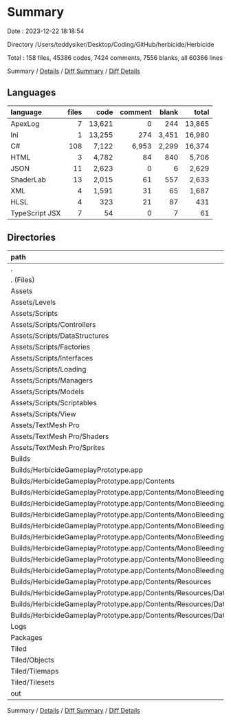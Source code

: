# Summary

Date : 2023-12-22 18:18:54

Directory /Users/teddysiker/Desktop/Coding/GitHub/herbicide/Herbicide

Total : 158 files,  45386 codes, 7424 comments, 7556 blanks, all 60366 lines

Summary / [Details](details.md) / [Diff Summary](diff.md) / [Diff Details](diff-details.md)

## Languages
| language | files | code | comment | blank | total |
| :--- | ---: | ---: | ---: | ---: | ---: |
| ApexLog | 7 | 13,621 | 0 | 244 | 13,865 |
| Ini | 1 | 13,255 | 274 | 3,451 | 16,980 |
| C# | 108 | 7,122 | 6,953 | 2,299 | 16,374 |
| HTML | 3 | 4,782 | 84 | 840 | 5,706 |
| JSON | 11 | 2,623 | 0 | 6 | 2,629 |
| ShaderLab | 13 | 2,015 | 61 | 557 | 2,633 |
| XML | 4 | 1,591 | 31 | 65 | 1,687 |
| HLSL | 4 | 323 | 21 | 87 | 431 |
| TypeScript JSX | 7 | 54 | 0 | 7 | 61 |

## Directories
| path | files | code | comment | blank | total |
| :--- | ---: | ---: | ---: | ---: | ---: |
| . | 158 | 45,386 | 7,424 | 7,556 | 60,366 |
| . (Files) | 1 | 923 | 1 | 1 | 925 |
| Assets | 130 | 10,286 | 7,035 | 2,946 | 20,267 |
| Assets/Levels | 4 | 671 | 0 | 1 | 672 |
| Assets/Scripts | 108 | 7,122 | 6,953 | 2,299 | 16,374 |
| Assets/Scripts/Controllers | 32 | 2,829 | 2,387 | 831 | 6,047 |
| Assets/Scripts/DataStructures | 3 | 46 | 27 | 10 | 83 |
| Assets/Scripts/Factories | 10 | 397 | 325 | 123 | 845 |
| Assets/Scripts/Interfaces | 2 | 37 | 143 | 27 | 207 |
| Assets/Scripts/Loading | 5 | 319 | 284 | 75 | 678 |
| Assets/Scripts/Managers | 4 | 798 | 525 | 192 | 1,515 |
| Assets/Scripts/Models | 41 | 1,971 | 2,692 | 859 | 5,522 |
| Assets/Scripts/Scriptables | 8 | 434 | 372 | 113 | 919 |
| Assets/Scripts/View | 3 | 291 | 198 | 69 | 558 |
| Assets/TextMesh Pro | 18 | 2,493 | 82 | 646 | 3,221 |
| Assets/TextMesh Pro/Shaders | 17 | 2,338 | 82 | 644 | 3,064 |
| Assets/TextMesh Pro/Sprites | 1 | 155 | 0 | 2 | 157 |
| Builds | 8 | 18,565 | 388 | 4,354 | 23,307 |
| Builds/HerbicideGameplayPrototype.app | 8 | 18,565 | 388 | 4,354 | 23,307 |
| Builds/HerbicideGameplayPrototype.app/Contents | 8 | 18,565 | 388 | 4,354 | 23,307 |
| Builds/HerbicideGameplayPrototype.app/Contents/MonoBleedingEdge | 5 | 18,562 | 388 | 4,353 | 23,303 |
| Builds/HerbicideGameplayPrototype.app/Contents/MonoBleedingEdge/etc | 5 | 18,562 | 388 | 4,353 | 23,303 |
| Builds/HerbicideGameplayPrototype.app/Contents/MonoBleedingEdge/etc/mono | 5 | 18,562 | 388 | 4,353 | 23,303 |
| Builds/HerbicideGameplayPrototype.app/Contents/MonoBleedingEdge/etc/mono (Files) | 1 | 13,255 | 274 | 3,451 | 16,980 |
| Builds/HerbicideGameplayPrototype.app/Contents/MonoBleedingEdge/etc/mono/2.0 | 1 | 1,594 | 28 | 280 | 1,902 |
| Builds/HerbicideGameplayPrototype.app/Contents/MonoBleedingEdge/etc/mono/4.0 | 1 | 1,594 | 28 | 280 | 1,902 |
| Builds/HerbicideGameplayPrototype.app/Contents/MonoBleedingEdge/etc/mono/4.5 | 1 | 1,594 | 28 | 280 | 1,902 |
| Builds/HerbicideGameplayPrototype.app/Contents/MonoBleedingEdge/etc/mono/mconfig | 1 | 525 | 30 | 62 | 617 |
| Builds/HerbicideGameplayPrototype.app/Contents/Resources | 3 | 3 | 0 | 1 | 4 |
| Builds/HerbicideGameplayPrototype.app/Contents/Resources/Data | 3 | 3 | 0 | 1 | 4 |
| Builds/HerbicideGameplayPrototype.app/Contents/Resources/Data (Files) | 2 | 2 | 0 | 1 | 3 |
| Builds/HerbicideGameplayPrototype.app/Contents/Resources/Data/StreamingAssets | 1 | 1 | 0 | 0 | 1 |
| Logs | 7 | 13,621 | 0 | 244 | 13,865 |
| Packages | 2 | 509 | 0 | 2 | 511 |
| Tiled | 9 | 197 | 0 | 9 | 206 |
| Tiled/Objects | 1 | 2 | 0 | 1 | 3 |
| Tiled/Tilemaps | 1 | 141 | 0 | 1 | 142 |
| Tiled/Tilesets | 7 | 54 | 0 | 7 | 61 |
| out | 1 | 1,285 | 0 | 0 | 1,285 |

Summary / [Details](details.md) / [Diff Summary](diff.md) / [Diff Details](diff-details.md)